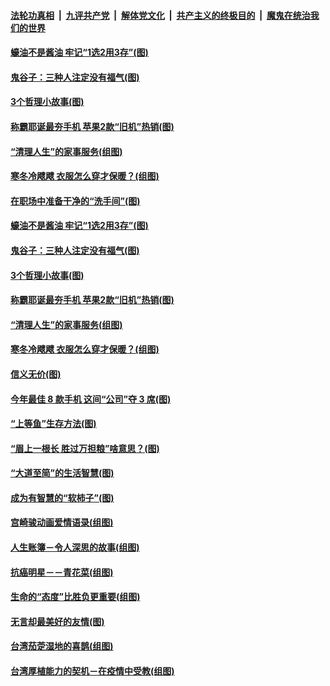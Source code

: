 

####  [法轮功真相](../../../../basic/blob/master/README.md?t=01010001) &nbsp;|&nbsp; [九评共产党](../../../../9ping.md/blob/master/README.md?t=01010001) &nbsp;|&nbsp; [解体党文化](../../../../jtdwh.md/blob/master/README.md?t=01010001)  &nbsp;|&nbsp; [共产主义的终极目的](../../../../gczydzjmd.md/blob/master/README.md?t=01010001) &nbsp;|&nbsp; [魔鬼在统治我们的世界](../../../../mgztzwmdsj.md/blob/master/README.md?t=01010001) 

#### [蠔油不是酱油 牢记“1选2用3存”(图)](../pages/p8/957453.md?t=01010001) 

#### [鬼谷子：三种人注定没有福气(图)](../pages/p8/957459.md?t=01010001) 

#### [3个哲理小故事(图)](../pages/p8/957444.md?t=01010001) 

#### [称霸耶诞最夯手机 苹果2款“旧机”热销(图)](../pages/p8/957534.md?t=01010001) 

#### [“清理人生”的家事服务(组图)](../pages/p8/957523.md?t=01010001) 

#### [寒冬冷飕飕 衣服怎么穿才保暖？(组图)](../pages/p8/957489.md?t=01010001) 

#### [在职场中准备干净的“洗手间”(图)](../pages/p8/957521.md?t=01010001) 

#### [蠔油不是酱油 牢记“1选2用3存”(图)](../pages/p8/957453.md?t=01010001) 

#### [鬼谷子：三种人注定没有福气(图)](../pages/p8/957459.md?t=01010001) 

#### [3个哲理小故事(图)](../pages/p8/957444.md?t=01010001) 

#### [称霸耶诞最夯手机 苹果2款“旧机”热销(图)](../pages/p8/957534.md?t=01010001) 

#### [“清理人生”的家事服务(组图)](../pages/p8/957523.md?t=01010001) 

#### [寒冬冷飕飕 衣服怎么穿才保暖？(组图)](../pages/p8/957489.md?t=01010001) 

#### [信义无价(图)](../pages/p8/957471.md?t=01010001) 

#### [今年最佳 8 款手机 这间“公司”夺 3 席(图)](../pages/p8/957414.md?t=01010001) 

#### [“上等鱼”生存方法(图)](../pages/p8/957413.md?t=01010001) 

#### [“眉上一根长 胜过万担粮”啥意思？(图)](../pages/p8/957392.md?t=01010001) 

#### [“大道至简”的生活智慧(图)](../pages/p8/956934.md?t=01010001) 

#### [成为有智慧的“软柿子”(图)](../pages/p8/957269.md?t=01010001) 

#### [宫崎骏动画爱情语录(组图)](../pages/p8/956935.md?t=01010001) 

#### [人生账簿－令人深思的故事(组图)](../pages/p8/956725.md?t=01010001) 

#### [抗癌明星－－青花菜(组图)](../pages/p8/957136.md?t=01010001) 

#### [生命的“态度”比胜负更重要(组图)](../pages/p8/957100.md?t=01010001) 

#### [无言却最美好的友情(图)](../pages/p8/956939.md?t=01010001) 

#### [台湾茄萣湿地的喜鹊(组图)](../pages/p8/957120.md?t=01010001) 

#### [台湾厚植能力的契机－在疫情中受教(组图)](../pages/p8/957115.md?t=01010001) 

